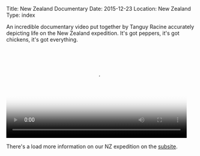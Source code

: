 Title: New Zealand Documentary
Date: 2015-12-23
Location: New Zealand
Type: index

An incredible documentary video put together by Tanguy Racine accurately depicting life on the New Zealand expedition. It's got peppers, it's got chickens, it's got everything.

<div class="center">
<video width="95%" controls="" poster="/rcc/caving/videos/expeditions/2015-04-02 - New Zealand/NouvelleZelandeTanguyRacine.jpg">
    <!-- MP4 must be first for iPad! -->
    <source src="/rcc/caving/videos/expeditions/2015-04-02 - New Zealand/NouvelleZelandeTanguyRacine.mp4" type="video/mp4"><!-- Safari / iOS video / ie   -->
    <source src="/rcc/caving/videos/expeditions/2015-04-02 - New Zealand/NouvelleZelandeTanguyRacine.webm" type="video/webm"><!-- Firefox / Opera / Chrome10 -->
</video>
</div>

There's a load more information on our NZ expedition on the [subsite](/rcc/caving/newzealand/).
